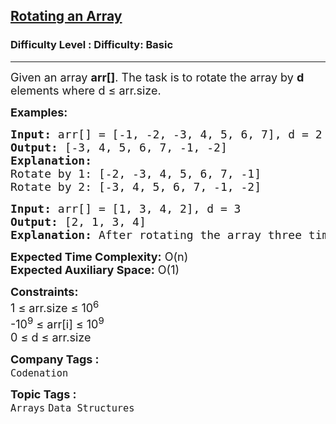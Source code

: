 <h2><a href="https://www.geeksforgeeks.org/problems/reversal-algorithm5340/1?page=2&difficulty=Basic&status=unsolved&sortBy=submissions">Rotating an Array</a></h2><h3>Difficulty Level : Difficulty: Basic</h3><hr><div class="problems_problem_content__Xm_eO"><p><span style="font-size: 18px;">Given an array <strong>arr[]</strong>. The task is to rotate the array by <strong>d</strong> elements where d&nbsp;</span><span style="font-size: 18px;">≤</span><span style="font-size: 18px;"> arr.size</span><span style="font-size: 18px;">.</span></p>
<p><span style="font-size: 18px;"><strong>Examples:</strong></span></p>
<pre><span style="font-size: 18px;"><strong>Input: </strong>arr[] = [-1, -2, -3, 4, 5, 6, 7], d = 2
<strong>Output:</strong> [-3, 4, 5, 6, 7, -1, -2]
<strong>Explanation:</strong> <br>Rotate by 1: [-2, -3, 4, 5, 6, 7, -1]<br>Rotate by 2: [-3, 4, 5, 6, 7, -1, -2]</span>
</pre>
<pre><span style="font-size: 18px;"><strong>Input: </strong>arr[] = [1, 3, 4, 2], d = 3 <br></span><span style="font-size: 18px;"><strong>Output:</strong> [2, 1, 3, 4]<br><strong>Explanation: </strong>After rotating the array three times, the first three elements shift one by one to the right.</span></pre>
<p><span style="font-size: 18px;"><strong>Expected Time Complexity:</strong> O(n)<br><strong>Expected Auxiliary Space:</strong>&nbsp;O(1)</span></p>
<p><span style="font-size: 18px;"><strong>Constraints:</strong><br>1 ≤ arr.size ≤ 10<sup>6</sup><br>-10<sup>9</sup> ≤ arr[i] ≤ 10<sup>9</sup><br>0 ≤ d ≤ arr.size</span></p></div><p><span style=font-size:18px><strong>Company Tags : </strong><br><code>Codenation</code>&nbsp;<br><p><span style=font-size:18px><strong>Topic Tags : </strong><br><code>Arrays</code>&nbsp;<code>Data Structures</code>&nbsp;
